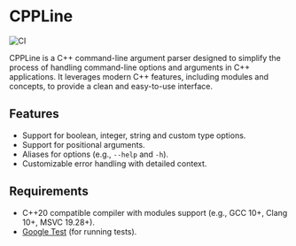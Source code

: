 # CPPLine

![CI](https://github.com/ghsi011/CPPLine/actions/workflows/ci.yml/badge.svg)

CPPLine is a C++ command-line argument parser designed to simplify the process of handling command-line options and arguments in C++ applications. It leverages modern C++ features, including modules and concepts, to provide a clean and easy-to-use interface.

## Features

- Support for boolean, integer, string and custom type options.
- Support for positional arguments.
- Aliases for options (e.g., `--help` and `-h`).
- Customizable error handling with detailed context.

## Requirements

- C++20 compatible compiler with modules support (e.g., GCC 10+, Clang 10+, MSVC 19.28+).
- [Google Test](https://github.com/google/googletest) (for running tests).
